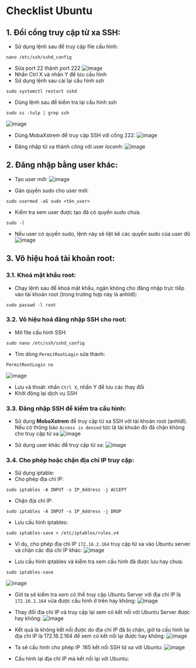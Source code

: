 # Checklist Ubuntu
## 1. Đổi cổng truy cập từ xa SSH:
- Sử dụng lệnh sau để truy cập file cấu hình:
```shell
nano /etc/ssh/sshd_config
```
- Sửa port 22 thành port 222
![image](https://github.com/user-attachments/assets/23d8418a-f11b-45cb-baf9-b493f35857b4)
- Nhấn Ctrl X và nhấn Y để lưu cấu hình 
- Sử dụng lệnh sau cài lại cấu hình ssh
```
sudo systemctl restart sshd
```
- Dùng lệnh sau để kiểm tra lại cấu hình ssh
```
sudo ss -tulp | grep ssh
```
![image](https://github.com/user-attachments/assets/8f9d4998-e527-411d-b9cf-8aa6f07160e4)

- Dùng MobaXstrem để truy cập SSH với cổng 222:
![image](https://github.com/user-attachments/assets/10dd9f3b-6555-494c-8436-3a90d35cb58a)

- Đăng nhập từ xa thành công với user *locanh*:
![image](https://github.com/user-attachments/assets/1816c887-9192-44a9-a743-4e053cb8a0be)


## 2. Đăng nhập bằng user khác:
- Tạo user mới:
![image](https://github.com/user-attachments/assets/406b4182-bdad-4f31-a7a2-71710ea11a75)

- Gán quyền sudo cho user mới:
```
sudo usermod -aG sudo <tên_user>
```
- Kiểm tra xem user được tạo đã có quyền sudo chưa.
```
sudo -l
```
- Nếu user có quyền sudo, lệnh này sẽ liệt kê các quyền sudo của user đó
![image](https://github.com/user-attachments/assets/3bbfa0d8-577c-47cc-bb8d-1ea6fa864e56)

## 3. Vô hiệu hoá tài khoản root: 
### 3.1. Khoá mật khẩu root: 
- Chạy lệnh sau để khoá mật khẩu, ngăn không cho đăng nhập trực tiếp vào tài khoản root (trong trường hợp này là anhldl):
```
sudo passwd -l root
```

### 3.2. Vô hiệu hoá đăng nhập SSH cho root:
- Mở file cấu hình SSH:
```
sudo nano /etc/ssh/sshd_config
```
- Tìm dòng `PermitRootLogin` sửa thành:
```
PermitRootLogin no
```
![image](https://github.com/user-attachments/assets/b271380c-150e-4bf7-957a-71a0465ef177)

- Lưu và thoát: nhấn `Ctrl X`, nhấn Y để lưu các thay đổi
- Khởi động lại dịch vụ SSH

### 3.3. Đăng nhập SSH để kiểm tra cấu hình:
- Sử dụng **MobaXstrem** để truy cập từ xa SSH với tài khoản root (anhldl). Nếu có thông báo `Access is denied` tức là tài khoản đó đã chặn không cho truy cập từ xa 
![image](https://github.com/user-attachments/assets/5a2f845e-0c7c-43d6-a09c-cc2ac3abc9b9)

- Sử dụng user khác để truy cập từ xa:
![image](https://github.com/user-attachments/assets/8d787ad8-f8cd-498d-828e-024a65527f53)

### 3.4. Cho phép hoặc chặn địa chỉ IP truy cập: 
- Sử dụng iptable:
- Cho phép địa chỉ IP:
```
sudo iptables -A INPUT -s IP_Address -j ACCEPT
```
- Chặn địa chỉ IP:
```
sudo iptables -A INPUT -s IP_Address -j DROP
```
- Lưu cấu hình iptables:
```
sudo iptables-save > /etc/iptables/rules.v4
```
- Ví dụ, cho phép địa chỉ IP `172.16.2.164` truy cập từ xa vào Ubuntu server và chặn các địa chỉ IP khác:
![image](https://github.com/user-attachments/assets/e856755d-cecf-4069-83b4-4e284a72922f)

- Lưu cấu hình iptables và kiểm tra xem cấu hình đã được lưu hay chưa:
```
sudo iptables-save
```
![image](https://github.com/user-attachments/assets/65210126-f981-48ef-a19f-b9c761bfda17)

- Giờ ta sẽ kiểm tra xem có thể truy cập Ubuntu Server với địa chỉ IP là `172.16.2.164` vừa được cấu hình ở trên hay không:
![image](https://github.com/user-attachments/assets/27850bc3-454b-4da6-bc8b-a0744bd6b066)

- Thay đổi địa chỉ IP và truy cập lại xem có kết nối với Ubuntu Server được hay không:
![image](https://github.com/user-attachments/assets/0ec3e50c-d75d-474d-b1a1-7d6f82e4c461)

- Kết quả là không kết nối được do địa chỉ IP đã bị chặn, giờ ta cấu hình lại địa chỉ IP là 172.16.2.164 để xem có kết nối lại được hay không:
![image](https://github.com/user-attachments/assets/525266c2-692a-46a5-abc3-21f00defa60e)

- Ta sẽ cấu hình cho phép IP .165 kết nối SSH từ xa với Ubuntu:
![image](https://github.com/user-attachments/assets/a79a8a9b-5f57-4ee2-abb7-1f0d83d8faae)

- Cấu hình lại địa chỉ IP mà kết nối lại với Ubuntu:
